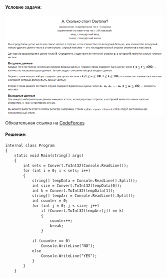 #### Условие задачи:

![Condition](./src/Daytona_Cost.png)

Обязательная ссылка на [CodeForces](https://codeforces.com/contest/1878/problem/A?locale=ru)

#### Решение:

```
internal class Program
{
    static void Main(string[] args)
    {
        int sets = Convert.ToInt32(Console.ReadLine());
        for (int i = 0; i < sets; i++) 
        {
            string[] tempData = Console.ReadLine().Split();
            int size = Convert.ToInt32(tempData[0]);
            int k = Convert.ToInt32(tempData[1]);
            string[] tempArr = Console.ReadLine().Split();
            int counter = 0;
            for (int j = 0; j < size; j++)
                if (Convert.ToInt32(tempArr[j]) == k)
                {
                    counter++;
                    break;
                }

            if (counter == 0)
                Console.WriteLine("NO");
            else
                Console.WriteLine("YES");
            }
        }
    }
```